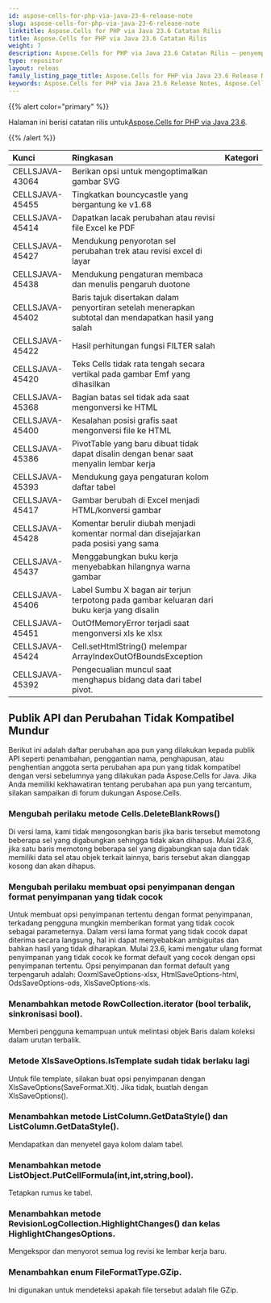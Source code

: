 ```yaml
---
id: aspose-cells-for-php-via-java-23-6-release-note
slug: aspose-cells-for-php-via-java-23-6-release-note
linktitle: Aspose.Cells for PHP via Java 23.6 Catatan Rilis
title: Aspose.Cells for PHP via Java 23.6 Catatan Rilis
weight: 7
description: Aspose.Cells for PHP via Java 23.6 Catatan Rilis – penyempurnaan terkini, fitur baru, dan perbaikan
type: repositor
layout: releas
family_listing_page_title: Aspose.Cells for PHP via Java 23.6 Release Note
keywords: Aspose.Cells for PHP via Java 23.6 Release Notes, Aspose.Cells for PHP via Java 23.6 updates and fixe
---
```

{{% alert color="primary" %}}

 Halaman ini berisi catatan rilis untuk[Aspose.Cells for PHP via Java 23.6](https://releases.aspose.com/cells/php/new-releases/aspose.cells-for-php-via-java-23.6/).

{{% /alert %}}

|**Kunci**|**Ringkasan**|**Kategori**|
| :- | :- | :- |
|CELLSJAVA-43064| Berikan opsi untuk mengoptimalkan gambar SVG|
|CELLSJAVA-45455|Tingkatkan bouncycastle yang bergantung ke v1.68|
|CELLSJAVA-45414|Dapatkan lacak perubahan atau revisi file Excel ke PDF|
|CELLSJAVA-45427|Mendukung penyorotan sel perubahan trek atau revisi excel di layar|
|CELLSJAVA-45438|Mendukung pengaturan membaca dan menulis pengaruh duotone|
|CELLSJAVA-45402|Baris tajuk disertakan dalam penyortiran setelah menerapkan subtotal dan mendapatkan hasil yang salah|
|CELLSJAVA-45422|Hasil perhitungan fungsi FILTER salah|
|CELLSJAVA-45420|Teks Cells tidak rata tengah secara vertikal pada gambar Emf yang dihasilkan|
|CELLSJAVA-45368|Bagian batas sel tidak ada saat mengonversi ke HTML|
|CELLSJAVA-45400|Kesalahan posisi grafis saat mengonversi file ke HTML|
|CELLSJAVA-45386|PivotTable yang baru dibuat tidak dapat disalin dengan benar saat menyalin lembar kerja|
|CELLSJAVA-45393|Mendukung gaya pengaturan kolom daftar tabel|
|CELLSJAVA-45417|Gambar berubah di Excel menjadi HTML/konversi gambar|
|CELLSJAVA-45428|Komentar berulir diubah menjadi komentar normal dan disejajarkan pada posisi yang sama|
|CELLSJAVA-45437|Menggabungkan buku kerja menyebabkan hilangnya warna gambar|
|CELLSJAVA-45406|Label Sumbu X bagan air terjun terpotong pada gambar keluaran dari buku kerja yang disalin|
|CELLSJAVA-45451|OutOfMemoryError terjadi saat mengonversi xls ke xlsx|
|CELLSJAVA-45424|Cell.setHtmlString() melempar ArrayIndexOutOfBoundsException|
|CELLSJAVA-45392|Pengecualian muncul saat menghapus bidang data dari tabel pivot.|

##  **Publik API dan Perubahan Tidak Kompatibel Mundur**

Berikut ini adalah daftar perubahan apa pun yang dilakukan kepada publik API seperti penambahan, penggantian nama, penghapusan, atau penghentian anggota serta perubahan apa pun yang tidak kompatibel dengan versi sebelumnya yang dilakukan pada Aspose.Cells for Java. Jika Anda memiliki kekhawatiran tentang perubahan apa pun yang tercantum, silakan sampaikan di forum dukungan Aspose.Cells.

###  **Mengubah perilaku metode Cells.DeleteBlankRows()**

Di versi lama, kami tidak mengosongkan baris jika baris tersebut memotong beberapa sel yang digabungkan sehingga tidak akan dihapus. Mulai 23.6, jika satu baris memotong beberapa sel yang digabungkan saja dan tidak memiliki data sel atau objek terkait lainnya, baris tersebut akan dianggap kosong dan akan dihapus.

###  **Mengubah perilaku membuat opsi penyimpanan dengan format penyimpanan yang tidak cocok**

Untuk membuat opsi penyimpanan tertentu dengan format penyimpanan, terkadang pengguna mungkin memberikan format yang tidak cocok sebagai parameternya. Dalam versi lama format yang tidak cocok dapat diterima secara langsung, hal ini dapat menyebabkan ambiguitas dan bahkan hasil yang tidak diharapkan. Mulai 23.6, kami mengatur ulang format penyimpanan yang tidak cocok ke format default yang cocok dengan opsi penyimpanan tertentu. Opsi penyimpanan dan format default yang terpengaruh adalah: OoxmlSaveOptions-xlsx, HtmlSaveOptions-html, OdsSaveOptions-ods, XlsSaveOptions-xls.

###  **Menambahkan metode RowCollection.iterator (bool terbalik, sinkronisasi bool).**

Memberi pengguna kemampuan untuk melintasi objek Baris dalam koleksi dalam urutan terbalik.

###  **Metode XlsSaveOptions.IsTemplate sudah tidak berlaku lagi**

Untuk file template, silakan buat opsi penyimpanan dengan XlsSaveOptions(SaveFormat.Xlt). Jika tidak, buatlah dengan XlsSaveOptions().

###  **Menambahkan metode ListColumn.GetDataStyle() dan ListColumn.GetDataStyle().**

Mendapatkan dan menyetel gaya kolom dalam tabel.

###  **Menambahkan metode ListObject.PutCellFormula(int,int,string,bool).**

Tetapkan rumus ke tabel.

###  **Menambahkan metode RevisionLogCollection.HighlightChanges() dan kelas HighlightChangesOptions.**

Mengekspor dan menyorot semua log revisi ke lembar kerja baru.

###  **Menambahkan enum FileFormatType.GZip.**

Ini digunakan untuk mendeteksi apakah file tersebut adalah file GZip.